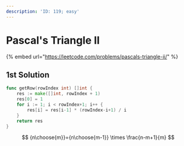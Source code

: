 ```yaml
---
description: 'ID: 119; easy'
---
```


# Pascal's Triangle II

{% embed url="https://leetcode.com/problems/pascals-triangle-ii/" %}

## 1st Solution

```go
func getRow(rowIndex int) []int {
    res := make([]int, rowIndex + 1)
    res[0] = 1
    for i := 1; i < rowIndex+1; i++ {
        res[i] = res[i-1] * (rowIndex-i+1) / i
    }
    return res
}
```

$$
{n\choose{m}}={n\choose{m-1}} \times \frac{n-m+1}{m}
$$




